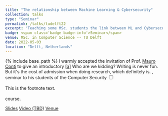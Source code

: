 ```yaml
---
title: "The relationship between Machine Learning & Cybersecurity"
collection: talks
type: "Seminar"
permalink: /talks/tudelft22
excerpt: 'Teaching some MSc. students the link between ML and Cybersecurity'
badge: <span class='badge badge-info'>Seminar</span>
venue: MSc. in Computer Science -- TU Delft
date: 2022-05-03
location: "Delft, Netherlands"
---
```

{% include base_path %}
I warmly accepted the invitation of Prof. [Mauro Conti](https://www.tudelft.nl/ewi/over-de-faculteit/afdelingen/intelligent-systems/cybersecurity/people/mauro-conti) to give an introductory <span class="footnote"><a href="#"><label for="foot">[a]</label></a>
      	  <span class="footnote_content">
      	    Who are we kidding? Writing is never fun.
                  But it's the cost of admission when doing research, which definitely is.
      	  </span>
      	</span>, seminar to his students of the Computer Security <input type="checkbox" id="cb1" /><label for="cb1"><sup></sup></label><span><br><br>This is the footnote text.<br><br></span> course.

<a class="btn btn-outline-primary my-1 mr-1 btn-sm" href="{{ base_path }}/files/talks/TUDelft22_seminar.pdf" target="_blank" rel="noopener">Slides</a>
<a class="btn btn-outline-primary my-1 mr-1 btn-sm" href="#" target="_blank" rel="noopener">Video (TBD)</a>
<a class="btn btn-outline-primary my-1 mr-1 btn-sm" href="https://www.tudelft.nl/en/education/programmes/masters/cs/msc-computer-science" target="_blank" rel="noopener">Venue</a>



